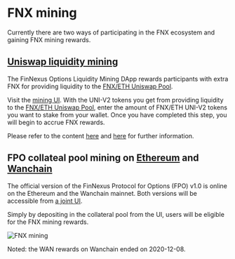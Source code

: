 # FNX mining

Currently there are two ways of participating in the FNX ecosystem and gaining FNX mining rewards.

## [Uniswap liquidity mining](https://www.docs.finnexus.io/products/liquidity/)

The FinNexus Options Liquidity Mining DApp rewards participants with extra FNX for providing liquidity to the [FNX/ETH Uniswap Pool](https://uniswap.info/pair/0x722885cab8be10b27f359fcb225808fe2af07b16).

Visit the [mining UI](https://liquidity.finnexus.io). With the UNI-V2 tokens you get from providing liquidity to the [FNX/ETH Uniswap Pool](https://uniswap.info/pair/0x722885cab8be10b27f359fcb225808fe2af07b16), enter the amount of FNX/ETH UNI-V2 tokens you want to stake from your wallet. Once you have completed this step, you will begin to accrue FNX rewards.

Please refer to the content [here](https://www.docs.finnexus.io/products/liquidity/) and [here](https://medium.com/finnexus/migrating-to-uniswap-liquidity-mining-phase-2-15e98a4e7bc2) for further information.

## FPO collateal pool mining on [Ethereum](https://medium.com/finnexus/finnexus-defi-options-mainnet-goes-live-november-4th-on-ethereum-mark-the-date-46e49fe62ca4) and [Wanchain](https://medium.com/finnexus/finnexus-options-comes-to-wanchain-7528052faa8d)

The official version of the FinNexus Protocol for Options (FPO) v1.0 is online on the Ethereum and the Wanchain mainnet. Both versions will be accessible from [a joint UI](https://options.finnexus.io/#/).

Simply by depositing in the collateral pool from the UI, users will be eligible for the FNX mining rewards.


![FNX mining](https://miro.medium.com/max/3000/1*lMO3yj-DFtc7cxKbibcR3g.png)

Noted: the WAN rewards on Wanchain ended on 2020-12-08.
